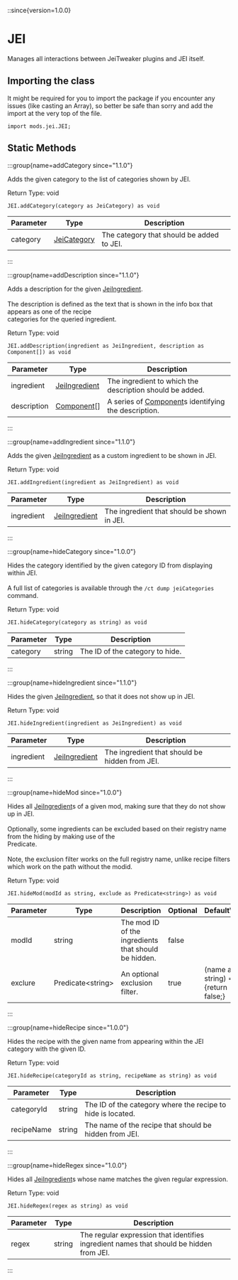 ::since{version=1.0.0}
# JEI

Manages all interactions between JeiTweaker plugins and JEI itself.

## Importing the class

It might be required for you to import the package if you encounter any issues (like casting an Array), so better be safe than sorry and add the import at the very top of the file.
```zenscript
import mods.jei.JEI;
```


## Static Methods

:::group{name=addCategory since="1.1.0"}

Adds the given category to the list of categories shown by JEI.

Return Type: void

```zenscript
JEI.addCategory(category as JeiCategory) as void
```

| Parameter | Type                                                     | Description                               |
| --------- | -------------------------------------------------------- | ----------------------------------------- |
| category  | [JeiCategory](/mods/JEITweaker/API/Category/JeiCategory) | The category that should be added to JEI. |


:::

:::group{name=addDescription since="1.1.0"}

Adds a description for the given [JeiIngredient](/mods/JEITweaker/API/Component/JeiIngredient). <br />  <br />  The description is defined as the text that is shown in the info box that appears as one of the recipe <br />  categories for the queried ingredient.

Return Type: void

```zenscript
JEI.addDescription(ingredient as JeiIngredient, description as Component[]) as void
```

| Parameter   | Type                                                          | Description                                                                        |
| ----------- | ------------------------------------------------------------- | ---------------------------------------------------------------------------------- |
| ingredient  | [JeiIngredient](/mods/JEITweaker/API/Component/JeiIngredient) | The ingredient to which the description should be added.                           |
| description | [Component](/vanilla/api/text/Component)[]                    | A series of [Component](/vanilla/api/text/Component)s identifying the description. |


:::

:::group{name=addIngredient since="1.1.0"}

Adds the given [JeiIngredient](/mods/JEITweaker/API/Component/JeiIngredient) as a custom ingredient to be shown in JEI.

Return Type: void

```zenscript
JEI.addIngredient(ingredient as JeiIngredient) as void
```

| Parameter  | Type                                                          | Description                                 |
| ---------- | ------------------------------------------------------------- | ------------------------------------------- |
| ingredient | [JeiIngredient](/mods/JEITweaker/API/Component/JeiIngredient) | The ingredient that should be shown in JEI. |


:::

:::group{name=hideCategory since="1.0.0"}

Hides the category identified by the given category ID from displaying within JEI. <br />  <br />  A full list of categories is available through the `/ct dump jeiCategories` command.

Return Type: void

```zenscript
JEI.hideCategory(category as string) as void
```

| Parameter | Type   | Description                     |
| --------- | ------ | ------------------------------- |
| category  | string | The ID of the category to hide. |


:::

:::group{name=hideIngredient since="1.1.0"}

Hides the given [JeiIngredient](/mods/JEITweaker/API/Component/JeiIngredient), so that it does not show up in JEI.

Return Type: void

```zenscript
JEI.hideIngredient(ingredient as JeiIngredient) as void
```

| Parameter  | Type                                                          | Description                                    |
| ---------- | ------------------------------------------------------------- | ---------------------------------------------- |
| ingredient | [JeiIngredient](/mods/JEITweaker/API/Component/JeiIngredient) | The ingredient that should be hidden from JEI. |


:::

:::group{name=hideMod since="1.0.0"}

Hides all [JeiIngredient](/mods/JEITweaker/API/Component/JeiIngredient)s of a given mod, making sure that they do not show up in JEI. <br />  <br />  Optionally, some ingredients can be excluded based on their registry name from the hiding by making use of the <br />  Predicate<String>. <br />  <br />  Note, the exclusion filter works on the full registry name, unlike recipe filters which work on the path without the modid.

Return Type: void

```zenscript
JEI.hideMod(modId as string, exclude as Predicate<string>) as void
```

| Parameter | Type                                | Description                                          | Optional | DefaultValue                        |
| --------- | ----------------------------------- | ---------------------------------------------------- | -------- | ----------------------------------- |
| modId     | string                              | The mod ID of the ingredients that should be hidden. | false    |                                     |
| exclure   | Predicate&lt;string&gt; | An optional exclusion filter.                        | true     | (name as string) => {return false;} |


:::

:::group{name=hideRecipe since="1.0.0"}

Hides the recipe with the given name from appearing within the JEI category with the given ID.

Return Type: void

```zenscript
JEI.hideRecipe(categoryId as string, recipeName as string) as void
```

| Parameter  | Type   | Description                                                 |
| ---------- | ------ | ----------------------------------------------------------- |
| categoryId | string | The ID of the category where the recipe to hide is located. |
| recipeName | string | The name of the recipe that should be hidden from JEI.      |


:::

:::group{name=hideRegex since="1.0.0"}

Hides all [JeiIngredient](/mods/JEITweaker/API/Component/JeiIngredient)s whose name matches the given regular expression.

Return Type: void

```zenscript
JEI.hideRegex(regex as string) as void
```

| Parameter | Type   | Description                                                                             |
| --------- | ------ | --------------------------------------------------------------------------------------- |
| regex     | string | The regular expression that identifies ingredient names that should be hidden from JEI. |


:::

